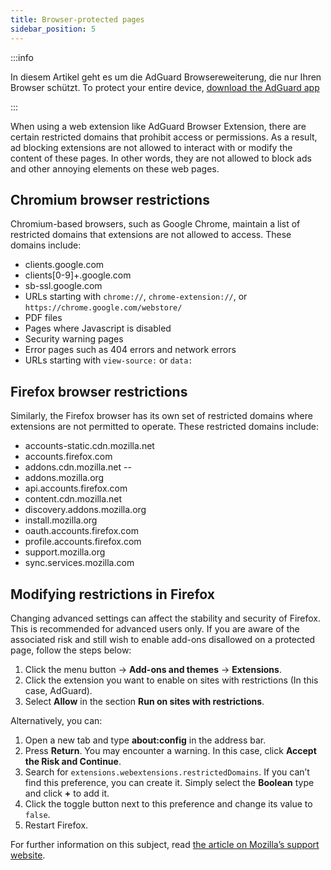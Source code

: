 ```yaml
---
title: Browser-protected pages
sidebar_position: 5
---
```


:::info

In diesem Artikel geht es um die AdGuard Browsereweiterung, die nur Ihren Browser schützt. To protect your entire device, [download the AdGuard app](https://adguard.com/download.html?auto=true)

:::

When using a web extension like AdGuard Browser Extension, there are certain restricted domains that prohibit access or permissions. As a result, ad blocking extensions are not allowed to interact with or modify the content of these pages. In other words, they are not allowed to block ads and other annoying elements on these web pages.

## Chromium browser restrictions

Chromium-based browsers, such as Google Chrome, maintain a list of restricted domains that extensions are not allowed to access. These domains include:

- clients.google.com
- clients[0-9]+.google.com
- sb-ssl.google.com
- URLs starting with `chrome://`, `chrome-extension://`, or `https://chrome.google.com/webstore/`
- PDF files
- Pages where Javascript is disabled
- Security warning pages
- Error pages such as 404 errors and network errors
- URLs starting with `view-source:` or `data:`

## Firefox browser restrictions

Similarly, the Firefox browser has its own set of restricted domains where extensions are not permitted to operate. These restricted domains include:

- accounts-static.cdn.mozilla.net
- accounts.firefox.com
- addons.cdn.mozilla.net --
- addons.mozilla.org
- api.accounts.firefox.com
- content.cdn.mozilla.net
- discovery.addons.mozilla.org
- install.mozilla.org
- oauth.accounts.firefox.com
- profile.accounts.firefox.com
- support.mozilla.org
- sync.services.mozilla.com

## Modifying restrictions in Firefox

Changing advanced settings can affect the stability and security of Firefox. This is recommended for advanced users only. If you are aware of the associated risk and still wish to enable add-ons disallowed on a protected page, follow the steps below:

1. Click the menu button → **Add-ons and themes** → **Extensions**.
2. Click the extension you want to enable on sites with restrictions (In this case, AdGuard).
3. Select **Allow** in the section **Run on sites with restrictions**.

Alternatively, you can:

1. Open a new tab and type **about:config** in the address bar.
2. Press **Return**. You may encounter a warning. In this case, click **Accept the Risk and Continue**.
3. Search for `extensions.webextensions.restrictedDomains`. If you can’t find this preference, you can create it. Simply select the **Boolean** type and click **+** to add it.
4. Click the toggle button next to this preference and change its value to `false`.
5. Restart Firefox.

For further information on this subject, read [the article on Mozilla’s support website](https://mzl.la/3POXoWi).
